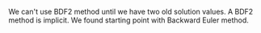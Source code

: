 We can't use BDF2 method until we have two old solution values. A  BDF2 method is implicit. We found starting point with Backward Euler method.
